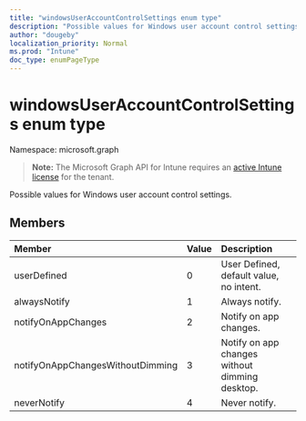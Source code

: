 ```yaml
---
title: "windowsUserAccountControlSettings enum type"
description: "Possible values for Windows user account control settings."
author: "dougeby"
localization_priority: Normal
ms.prod: "Intune"
doc_type: enumPageType
---
```


# windowsUserAccountControlSettings enum type

Namespace: microsoft.graph

> **Note:** The Microsoft Graph API for Intune requires an [active Intune license](https://go.microsoft.com/fwlink/?linkid=839381) for the tenant.

Possible values for Windows user account control settings.

## Members
|Member|Value|Description|
|:---|:---|:---|
|userDefined|0|User Defined, default value, no intent.|
|alwaysNotify|1|Always notify.|
|notifyOnAppChanges|2|Notify on app changes.|
|notifyOnAppChangesWithoutDimming|3|Notify on app changes without dimming desktop.|
|neverNotify|4|Never notify.|







